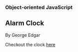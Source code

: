 ### Object-oriented JavaScript

  ## Alarm Clock
  By George Edgar

Checkout the clock [here](https://georgeedgar00.github.io/alarm-clock/) 